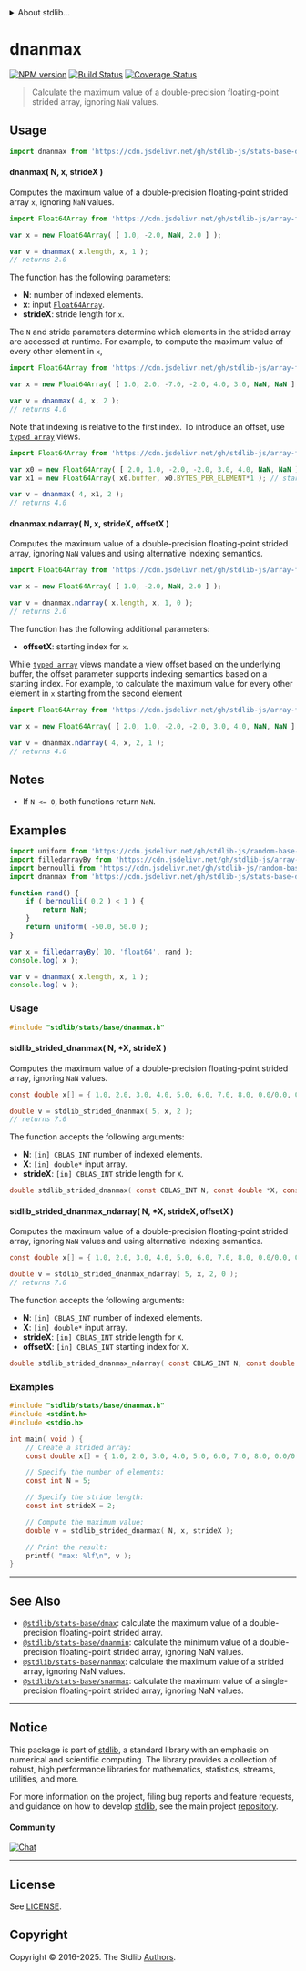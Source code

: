 <!--

@license Apache-2.0

Copyright (c) 2020 The Stdlib Authors.

Licensed under the Apache License, Version 2.0 (the "License");
you may not use this file except in compliance with the License.
You may obtain a copy of the License at

   http://www.apache.org/licenses/LICENSE-2.0

Unless required by applicable law or agreed to in writing, software
distributed under the License is distributed on an "AS IS" BASIS,
WITHOUT WARRANTIES OR CONDITIONS OF ANY KIND, either express or implied.
See the License for the specific language governing permissions and
limitations under the License.

-->


<details>
  <summary>
    About stdlib...
  </summary>
  <p>We believe in a future in which the web is a preferred environment for numerical computation. To help realize this future, we've built stdlib. stdlib is a standard library, with an emphasis on numerical and scientific computation, written in JavaScript (and C) for execution in browsers and in Node.js.</p>
  <p>The library is fully decomposable, being architected in such a way that you can swap out and mix and match APIs and functionality to cater to your exact preferences and use cases.</p>
  <p>When you use stdlib, you can be absolutely certain that you are using the most thorough, rigorous, well-written, studied, documented, tested, measured, and high-quality code out there.</p>
  <p>To join us in bringing numerical computing to the web, get started by checking us out on <a href="https://github.com/stdlib-js/stdlib">GitHub</a>, and please consider <a href="https://opencollective.com/stdlib">financially supporting stdlib</a>. We greatly appreciate your continued support!</p>
</details>

# dnanmax

[![NPM version][npm-image]][npm-url] [![Build Status][test-image]][test-url] [![Coverage Status][coverage-image]][coverage-url] <!-- [![dependencies][dependencies-image]][dependencies-url] -->

> Calculate the maximum value of a double-precision floating-point strided array, ignoring `NaN` values.

<section class="intro">

</section>

<!-- /.intro -->



<section class="usage">

## Usage

```javascript
import dnanmax from 'https://cdn.jsdelivr.net/gh/stdlib-js/stats-base-dnanmax@deno/mod.js';
```

#### dnanmax( N, x, strideX )

Computes the maximum value of a double-precision floating-point strided array `x`, ignoring `NaN` values.

```javascript
import Float64Array from 'https://cdn.jsdelivr.net/gh/stdlib-js/array-float64@deno/mod.js';

var x = new Float64Array( [ 1.0, -2.0, NaN, 2.0 ] );

var v = dnanmax( x.length, x, 1 );
// returns 2.0
```

The function has the following parameters:

-   **N**: number of indexed elements.
-   **x**: input [`Float64Array`][@stdlib/array/float64].
-   **strideX**: stride length for `x`.

The `N` and stride parameters determine which elements in the strided array are accessed at runtime. For example, to compute the maximum value of every other element in `x`,

```javascript
import Float64Array from 'https://cdn.jsdelivr.net/gh/stdlib-js/array-float64@deno/mod.js';

var x = new Float64Array( [ 1.0, 2.0, -7.0, -2.0, 4.0, 3.0, NaN, NaN ] );

var v = dnanmax( 4, x, 2 );
// returns 4.0
```

Note that indexing is relative to the first index. To introduce an offset, use [`typed array`][mdn-typed-array] views.

<!-- eslint-disable stdlib/capitalized-comments -->

```javascript
import Float64Array from 'https://cdn.jsdelivr.net/gh/stdlib-js/array-float64@deno/mod.js';

var x0 = new Float64Array( [ 2.0, 1.0, -2.0, -2.0, 3.0, 4.0, NaN, NaN ] );
var x1 = new Float64Array( x0.buffer, x0.BYTES_PER_ELEMENT*1 ); // start at 2nd element

var v = dnanmax( 4, x1, 2 );
// returns 4.0
```

#### dnanmax.ndarray( N, x, strideX, offsetX )

Computes the maximum value of a double-precision floating-point strided array, ignoring `NaN` values and using alternative indexing semantics.

```javascript
import Float64Array from 'https://cdn.jsdelivr.net/gh/stdlib-js/array-float64@deno/mod.js';

var x = new Float64Array( [ 1.0, -2.0, NaN, 2.0 ] );

var v = dnanmax.ndarray( x.length, x, 1, 0 );
// returns 2.0
```

The function has the following additional parameters:

-   **offsetX**: starting index for `x`.

While [`typed array`][mdn-typed-array] views mandate a view offset based on the underlying buffer, the offset parameter supports indexing semantics based on a starting index. For example, to calculate the maximum value for every other element in `x` starting from the second element

```javascript
import Float64Array from 'https://cdn.jsdelivr.net/gh/stdlib-js/array-float64@deno/mod.js';

var x = new Float64Array( [ 2.0, 1.0, -2.0, -2.0, 3.0, 4.0, NaN, NaN ] );

var v = dnanmax.ndarray( 4, x, 2, 1 );
// returns 4.0
```

</section>

<!-- /.usage -->

<section class="notes">

## Notes

-   If `N <= 0`, both functions return `NaN`.

</section>

<!-- /.notes -->

<section class="examples">

## Examples

<!-- eslint no-undef: "error" -->

```javascript
import uniform from 'https://cdn.jsdelivr.net/gh/stdlib-js/random-base-uniform@deno/mod.js';
import filledarrayBy from 'https://cdn.jsdelivr.net/gh/stdlib-js/array-filled-by@deno/mod.js';
import bernoulli from 'https://cdn.jsdelivr.net/gh/stdlib-js/random-base-bernoulli@deno/mod.js';
import dnanmax from 'https://cdn.jsdelivr.net/gh/stdlib-js/stats-base-dnanmax@deno/mod.js';

function rand() {
    if ( bernoulli( 0.2 ) < 1 ) {
        return NaN;
    }
    return uniform( -50.0, 50.0 );
}

var x = filledarrayBy( 10, 'float64', rand );
console.log( x );

var v = dnanmax( x.length, x, 1 );
console.log( v );
```

</section>

<!-- /.examples -->

<!-- C usage documentation. -->

<section class="usage">

### Usage

```c
#include "stdlib/stats/base/dnanmax.h"
```

#### stdlib_strided_dnanmax( N, \*X, strideX )

Computes the maximum value of a double-precision floating-point strided array, ignoring `NaN` values.

```c
const double x[] = { 1.0, 2.0, 3.0, 4.0, 5.0, 6.0, 7.0, 8.0, 0.0/0.0, 0.0/0.0 };

double v = stdlib_strided_dnanmax( 5, x, 2 );
// returns 7.0
```

The function accepts the following arguments:

-   **N**: `[in] CBLAS_INT` number of indexed elements.
-   **X**: `[in] double*` input array.
-   **strideX**: `[in] CBLAS_INT` stride length for `X`.

```c
double stdlib_strided_dnanmax( const CBLAS_INT N, const double *X, const CBLAS_INT strideX );
```

#### stdlib_strided_dnanmax_ndarray( N, \*X, strideX, offsetX )

Computes the maximum value of a double-precision floating-point strided array, ignoring `NaN` values and using alternative indexing semantics.

```c
const double x[] = { 1.0, 2.0, 3.0, 4.0, 5.0, 6.0, 7.0, 8.0, 0.0/0.0, 0.0/0.0 };

double v = stdlib_strided_dnanmax_ndarray( 5, x, 2, 0 );
// returns 7.0
```

The function accepts the following arguments:

-   **N**: `[in] CBLAS_INT` number of indexed elements.
-   **X**: `[in] double*` input array.
-   **strideX**: `[in] CBLAS_INT` stride length for `X`.
-   **offsetX**: `[in] CBLAS_INT` starting index for `X`.

```c
double stdlib_strided_dnanmax_ndarray( const CBLAS_INT N, const double *X, const CBLAS_INT strideX, const CBLAS_INT offsetX );
```

</section>

<!-- /.usage -->

<!-- C API usage notes. Make sure to keep an empty line after the `section` element and another before the `/section` close. -->

<section class="notes">

</section>

<!-- /.notes -->

<!-- C API usage examples. -->

<section class="examples">

### Examples

```c
#include "stdlib/stats/base/dnanmax.h"
#include <stdint.h>
#include <stdio.h>

int main( void ) {
    // Create a strided array:
    const double x[] = { 1.0, 2.0, 3.0, 4.0, 5.0, 6.0, 7.0, 8.0, 0.0/0.0, 0.0/0.0 };

    // Specify the number of elements:
    const int N = 5;

    // Specify the stride length:
    const int strideX = 2;

    // Compute the maximum value:
    double v = stdlib_strided_dnanmax( N, x, strideX );

    // Print the result:
    printf( "max: %lf\n", v );
}
```

</section>

<!-- /.examples -->

</section>

<!-- /.c -->

<!-- Section for related `stdlib` packages. Do not manually edit this section, as it is automatically populated. -->

<section class="related">

* * *

## See Also

-   <span class="package-name">[`@stdlib/stats-base/dmax`][@stdlib/stats/base/dmax]</span><span class="delimiter">: </span><span class="description">calculate the maximum value of a double-precision floating-point strided array.</span>
-   <span class="package-name">[`@stdlib/stats-base/dnanmin`][@stdlib/stats/base/dnanmin]</span><span class="delimiter">: </span><span class="description">calculate the minimum value of a double-precision floating-point strided array, ignoring NaN values.</span>
-   <span class="package-name">[`@stdlib/stats-base/nanmax`][@stdlib/stats/base/nanmax]</span><span class="delimiter">: </span><span class="description">calculate the maximum value of a strided array, ignoring NaN values.</span>
-   <span class="package-name">[`@stdlib/stats-base/snanmax`][@stdlib/stats/base/snanmax]</span><span class="delimiter">: </span><span class="description">calculate the maximum value of a single-precision floating-point strided array, ignoring NaN values.</span>

</section>

<!-- /.related -->

<!-- Section for all links. Make sure to keep an empty line after the `section` element and another before the `/section` close. -->


<section class="main-repo" >

* * *

## Notice

This package is part of [stdlib][stdlib], a standard library with an emphasis on numerical and scientific computing. The library provides a collection of robust, high performance libraries for mathematics, statistics, streams, utilities, and more.

For more information on the project, filing bug reports and feature requests, and guidance on how to develop [stdlib][stdlib], see the main project [repository][stdlib].

#### Community

[![Chat][chat-image]][chat-url]

---

## License

See [LICENSE][stdlib-license].


## Copyright

Copyright &copy; 2016-2025. The Stdlib [Authors][stdlib-authors].

</section>

<!-- /.stdlib -->

<!-- Section for all links. Make sure to keep an empty line after the `section` element and another before the `/section` close. -->

<section class="links">

[npm-image]: http://img.shields.io/npm/v/@stdlib/stats-base-dnanmax.svg
[npm-url]: https://npmjs.org/package/@stdlib/stats-base-dnanmax

[test-image]: https://github.com/stdlib-js/stats-base-dnanmax/actions/workflows/test.yml/badge.svg?branch=main
[test-url]: https://github.com/stdlib-js/stats-base-dnanmax/actions/workflows/test.yml?query=branch:main

[coverage-image]: https://img.shields.io/codecov/c/github/stdlib-js/stats-base-dnanmax/main.svg
[coverage-url]: https://codecov.io/github/stdlib-js/stats-base-dnanmax?branch=main

<!--

[dependencies-image]: https://img.shields.io/david/stdlib-js/stats-base-dnanmax.svg
[dependencies-url]: https://david-dm.org/stdlib-js/stats-base-dnanmax/main

-->

[chat-image]: https://img.shields.io/gitter/room/stdlib-js/stdlib.svg
[chat-url]: https://app.gitter.im/#/room/#stdlib-js_stdlib:gitter.im

[stdlib]: https://github.com/stdlib-js/stdlib

[stdlib-authors]: https://github.com/stdlib-js/stdlib/graphs/contributors

[umd]: https://github.com/umdjs/umd
[es-module]: https://developer.mozilla.org/en-US/docs/Web/JavaScript/Guide/Modules

[deno-url]: https://github.com/stdlib-js/stats-base-dnanmax/tree/deno
[deno-readme]: https://github.com/stdlib-js/stats-base-dnanmax/blob/deno/README.md
[umd-url]: https://github.com/stdlib-js/stats-base-dnanmax/tree/umd
[umd-readme]: https://github.com/stdlib-js/stats-base-dnanmax/blob/umd/README.md
[esm-url]: https://github.com/stdlib-js/stats-base-dnanmax/tree/esm
[esm-readme]: https://github.com/stdlib-js/stats-base-dnanmax/blob/esm/README.md
[branches-url]: https://github.com/stdlib-js/stats-base-dnanmax/blob/main/branches.md

[stdlib-license]: https://raw.githubusercontent.com/stdlib-js/stats-base-dnanmax/main/LICENSE

[@stdlib/array/float64]: https://github.com/stdlib-js/array-float64/tree/deno

[mdn-typed-array]: https://developer.mozilla.org/en-US/docs/Web/JavaScript/Reference/Global_Objects/TypedArray

<!-- <related-links> -->

[@stdlib/stats/base/dmax]: https://github.com/stdlib-js/stats-base-dmax/tree/deno

[@stdlib/stats/base/dnanmin]: https://github.com/stdlib-js/stats-base-dnanmin/tree/deno

[@stdlib/stats/base/nanmax]: https://github.com/stdlib-js/stats-base-nanmax/tree/deno

[@stdlib/stats/base/snanmax]: https://github.com/stdlib-js/stats-base-snanmax/tree/deno

<!-- </related-links> -->

</section>

<!-- /.links -->
